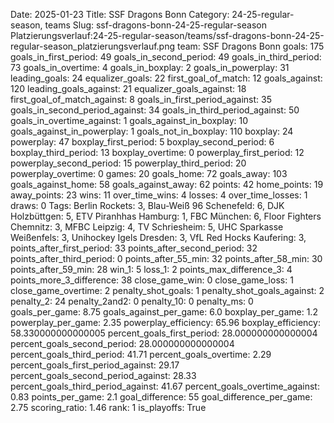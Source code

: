 Date: 2025-01-23
Title: SSF Dragons Bonn
Category: 24-25-regular-season, teams
Slug: ssf-dragons-bonn-24-25-regular-season
Platzierungsverlauf:24-25-regular-season/teams/ssf-dragons-bonn-24-25-regular-season_platzierungsverlauf.png
team: SSF Dragons Bonn
goals: 175
goals_in_first_period: 49
goals_in_second_period: 49
goals_in_third_period: 73
goals_in_overtime: 4
goals_in_boxplay: 2
goals_in_powerplay: 31
leading_goals: 24
equalizer_goals: 22
first_goal_of_match: 12
goals_against: 120
leading_goals_against: 21
equalizer_goals_against: 18
first_goal_of_match_against: 8
goals_in_first_period_against: 35
goals_in_second_period_against: 34
goals_in_third_period_against: 50
goals_in_overtime_against: 1
goals_against_in_boxplay: 10
goals_against_in_powerplay: 1
goals_not_in_boxplay: 110
boxplay: 24
powerplay: 47
boxplay_first_period: 5
boxplay_second_period: 6
boxplay_third_period: 13
boxplay_overtime: 0
powerplay_first_period: 12
powerplay_second_period: 15
powerplay_third_period: 20
powerplay_overtime: 0
games: 20
goals_home: 72
goals_away: 103
goals_against_home: 58
goals_against_away: 62
points: 42
home_points: 19
away_points: 23
wins: 11
over_time_wins: 4
losses: 4
over_time_losses: 1
draws: 0
Tags:  Berlin Rockets: 3,  Blau-Weiß 96 Schenefeld: 6,  DJK Holzbüttgen: 5,  ETV Piranhhas Hamburg: 1,  FBC München: 6,  Floor Fighters Chemnitz: 3,  MFBC Leipzig: 4,  TV Schriesheim: 5,  UHC Sparkasse Weißenfels: 3,  Unihockey Igels Dresden: 3,  VfL Red Hocks Kaufering: 3,
points_after_first_period: 33
points_after_second_period: 32
points_after_third_period: 0
points_after_55_min: 32
points_after_58_min: 30
points_after_59_min: 28
win_1: 5
loss_1: 2
points_max_difference_3: 4
points_more_3_difference: 38
close_game_win: 0
close_game_loss: 1
close_game_overtime: 2
penalty_shot_goals: 1
penalty_shot_goals_against: 2
penalty_2: 24
penalty_2and2: 0
penalty_10: 0
penalty_ms: 0
goals_per_game: 8.75
goals_against_per_game: 6.0
boxplay_per_game: 1.2
powerplay_per_game: 2.35
powerplay_efficiency: 65.96
boxplay_efficiency: 58.330000000000005
percent_goals_first_period: 28.000000000000004
percent_goals_second_period: 28.000000000000004
percent_goals_third_period: 41.71
percent_goals_overtime: 2.29
percent_goals_first_period_against: 29.17
percent_goals_second_period_against: 28.33
percent_goals_third_period_against: 41.67
percent_goals_overtime_against: 0.83
points_per_game: 2.1
goal_difference: 55
goal_difference_per_game: 2.75
scoring_ratio: 1.46
rank: 1
is_playoffs: True
